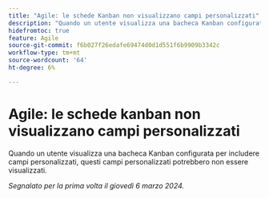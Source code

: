 ```yaml
---
title: "Agile: le schede Kanban non visualizzano campi personalizzati"
description: "Quando un utente visualizza una bacheca Kanban configurata per includere campi personalizzati, questi campi personalizzati potrebbero non essere visualizzati."
hidefromtoc: true
feature: Agile
source-git-commit: f6b027f26edafe69474d0d1d551f6b9909b3342c
workflow-type: tm+mt
source-wordcount: '64'
ht-degree: 6%

---
```



# Agile: le schede kanban non visualizzano campi personalizzati

Quando un utente visualizza una bacheca Kanban configurata per includere campi personalizzati, questi campi personalizzati potrebbero non essere visualizzati.

_Segnalato per la prima volta il giovedì 6 marzo 2024._

